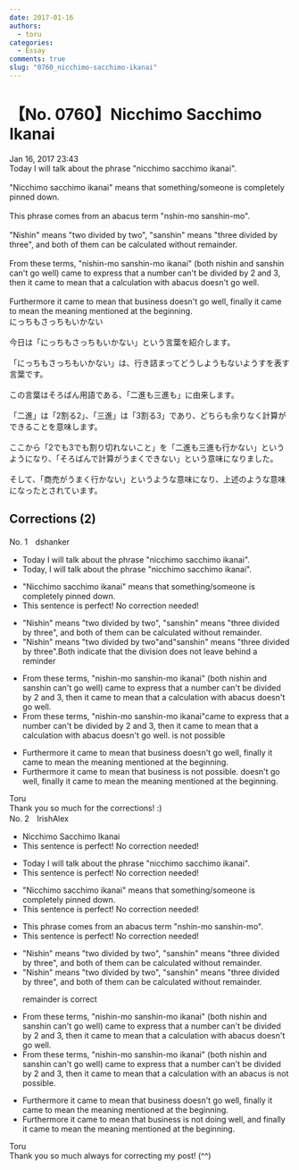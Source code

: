 ```yaml
---
date: 2017-01-16
authors:
  - toru
categories:
  - Essay
comments: true
slug: "0760_nicchimo-sacchimo-ikanai"
---
```


# 【No. 0760】Nicchimo Sacchimo Ikanai
<div class="date">Jan 16, 2017 23:43</div>
<div id="post"><div id="body_show_ori">
Today I will talk about the phrase "nicchimo sacchimo ikanai".<br/><br/>"Nicchimo sacchimo ikanai" means that something/someone is completely pinned down.<br/><br/>This phrase comes from an abacus term "nshin-mo sanshin-mo".<br/><br/>"Nishin" means "two divided by two", "sanshin" means "three divided by three", and both of them can be calculated without remainder.<br/><br/>From these terms, "nishin-mo sanshin-mo ikanai" (both nishin and sanshin can't go well) came to express that a number can't be divided by 2 and 3, then it came to mean that a calculation with abacus doesn't go well.<br/><br/>Furthermore it came to mean that business doesn't go well, finally it came to mean the meaning mentioned at the beginning.
</div></div>

<!-- more -->

<div id="post_ja"><div id="body_show_mo">
にっちもさっちもいかない<br/><br/>今日は「にっちもさっちもいかない」という言葉を紹介します。<br/><br/>「にっちもさっちもいかない」は、行き詰まってどうしようもないようすを表す言葉です。<br/><br/>この言葉はそろばん用語である、「二進も三進も」に由来します。<br/><br/>「二進」は「2割る2」、「三進」は「3割る3」であり、どちらも余りなく計算ができることを意味します。<br/><br/>ここから「2でも3でも割り切れないこと」を「二進も三進も行かない」というようになり、「そろばんで計算がうまくできない」という意味になりました。<br/><br/>そして、「商売がうまく行かない」というような意味になり、上述のような意味になったとされています。
</div></div>

## Corrections (2)
<div id="block"><div class="first_name"> No. 1　<span class="just_name">dshanker</span></div><div id="block2">
<ul class="correction_field">
<li class="incorrect">Today I will talk about the phrase "nicchimo sacchimo ikanai".</li>
<li class="corrected correct">
Today, I will talk about the phrase "nicchimo sacchimo ikanai".
</li>
</ul>
<ul class="correction_field">
<li class="incorrect">"Nicchimo sacchimo ikanai" means that something/someone is completely pinned down.</li>
<li class="corrected perfect">This sentence is perfect! No correction needed!</li>
</ul>
<ul class="correction_field">
<li class="incorrect">"Nishin" means "two divided by two", "sanshin" means "three divided by three", and both of them can be calculated without remainder.</li>
<li class="corrected correct">
"Nishin" means "two divided by two"and"sanshin" means "three divided by three".Both indicate that the division does not leave behind a reminder
</li>
</ul>
<ul class="correction_field">
<li class="incorrect">From these terms, "nishin-mo sanshin-mo ikanai" (both nishin and sanshin can't go well) came to express that a number can't be divided by 2 and 3, then it came to mean that a calculation with abacus doesn't go well.</li>
<li class="corrected correct">
From these terms, "nishin-mo sanshin-mo ikanai"came to express that a number can't be divided by 2 and 3, then it came to mean that a calculation with abacus<span class="sline"> doesn't go well. </span>is not possible
</li>
</ul>
<ul class="correction_field">
<li class="incorrect">Furthermore it came to mean that business doesn't go well, finally it came to mean the meaning mentioned at the beginning.</li>
<li class="corrected correct">
Furthermore it came to mean that business is not possible. <span class="sline">doesn't go well, finally it came to mean the meaning mentioned at the beginning.</span>
</li>
</ul>
</div><div class="name"><span class="just_name">Toru</span><br>
Thank you so much for the corrections! :)
</div>
</div>
<div id="block"><div class="first_name"> No. 2　<span class="just_name">IrishAlex</span></div><div id="block2">
<ul class="correction_field">
<li class="incorrect">Nicchimo Sacchimo Ikanai</li>
<li class="corrected perfect">This sentence is perfect! No correction needed!</li>
</ul>
<ul class="correction_field">
<li class="incorrect">Today I will talk about the phrase "nicchimo sacchimo ikanai".</li>
<li class="corrected perfect">This sentence is perfect! No correction needed!</li>
</ul>
<ul class="correction_field">
<li class="incorrect">"Nicchimo sacchimo ikanai" means that something/someone is completely pinned down.</li>
<li class="corrected perfect">This sentence is perfect! No correction needed!</li>
</ul>
<ul class="correction_field">
<li class="incorrect">This phrase comes from an abacus term "nshin-mo sanshin-mo".</li>
<li class="corrected perfect">This sentence is perfect! No correction needed!</li>
</ul>
<ul class="correction_field">
<li class="incorrect">"Nishin" means "two divided by two", "sanshin" means "three divided by three", and both of them can be calculated without remainder.</li>
<li class="corrected correct">
"Nishin" means "two divided by two", "sanshin" means "three divided by three", and both of them can be calculated without remainder.
<p class="correction_comment">remainder is correct</p>
</li>
</ul>
<ul class="correction_field">
<li class="incorrect">From these terms, "nishin-mo sanshin-mo ikanai" (both nishin and sanshin can't go well) came to express that a number can't be divided by 2 and 3, then it came to mean that a calculation with abacus doesn't go well.</li>
<li class="corrected correct">
From these terms, "nishin-mo sanshin-mo ikanai" (both nishin and sanshin can't go well) came to express that a number can't be divided by 2 and 3, then it came to mean that a calculation with <span class="f_blue">an </span>abacus <span class="f_blue">is not possible</span>.
</li>
</ul>
<ul class="correction_field">
<li class="incorrect">Furthermore it came to mean that business doesn't go well, finally it came to mean the meaning mentioned at the beginning.</li>
<li class="corrected correct">
Furthermore it came to mean that business <span class="f_blue">is not doing </span>well, <span class="f_blue">and </span>finally it came to mean the meaning mentioned at the beginning.
</li>
</ul>
</div><div class="name"><span class="just_name">Toru</span><br>
Thank you so much always for correcting my post! (^^)
</div>
</div>
